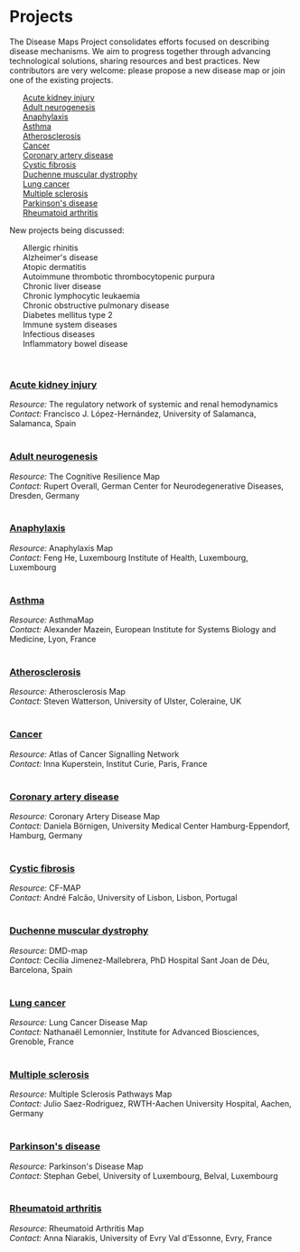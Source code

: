 # Projects
        
<p>The Disease Maps Project consolidates efforts focused on describing disease mechanisms. We aim to progress together through advancing technological solutions, sharing resources and best practices. New contributors are very welcome: please propose a new disease map or join one of the existing projects.</p>
        
<ul style="list-style-type:none; font-size:100%;">
          <li><a href="projects/acutekidneyinjury">Acute kidney injury</a></li>
          <li><a href="projects/neurogenesis">Adult neurogenesis</a></li>
          <li><a href="projects/anaphylaxis">Anaphylaxis</a></li>
          <li><a href="projects/asthma">Asthma</a></li>
          <li><a href="projects/atherosclerosis">Atherosclerosis</a></li>
          <li><a href="projects/cancer">Cancer</a></li>
          <li><a href="projects/coronaryarterydisease">Coronary artery disease</a></li>
          <li><a href="projects/cysticfibrosis">Cystic fibrosis</a></li>
          <li><a href="projects/duchenne">Duchenne muscular dystrophy</a></li>
          <li><a href="projects/lungcancer">Lung cancer</a></li>
          <li><a href="projects/multiplesclerosis">Multiple sclerosis</a></li>
          <li><a href="projects/parkinsons">Parkinson's disease</a></li>
          <li><a href="projects/rheumatoidarthritis">Rheumatoid arthritis</a></li>
        </ul>
        
<p>New projects being discussed:</p>
        
<ul style="list-style-type:none">
          <li>Allergic rhinitis</li>
          <li>Alzheimer's disease</li>
          <li>Atopic dermatitis</li>
          <li>Autoimmune thrombotic thrombocytopenic purpura</li>
          <li>Chronic liver disease</li>
          <li>Chronic lymphocytic leukaemia</li>
          <li>Chronic obstructive pulmonary disease</li>
          <li>Diabetes mellitus type 2</li>
          <li>Immune system diseases</li>
          <li>Infectious diseases</li>
          <li>Inflammatory bowel disease</li>
        </ul>
        <br />
        
<h3 id="Acute kidney injury"><a href="projects/acutekidneyinjury">Acute kidney injury</a></h3>
          <i>Resource:</i> The regulatory network of systemic and renal hemodynamics<br />
          <i>Contact:</i> Francisco J. López-Hernández, University of Salamanca, Salamanca, Spain<br />
        <br />
        
<h3 id="Adult neurogenesis"><a href="projects/neurogenesis">Adult neurogenesis</a></h3>
          <i>Resource:</i> The Cognitive Resilience Map<br />
          <i>Contact:</i> Rupert Overall, German Center for Neurodegenerative Diseases, Dresden, Germany<br />
        <br />
        
<h3 id="Anaphylaxis"><a href="projects/anaphylaxis">Anaphylaxis</a></h3>
          <i>Resource:</i> Anaphylaxis Map<br />
          <i>Contact:</i> Feng He, Luxembourg Institute of Health, Luxembourg, Luxembourg<br />
        <br />
        
<h3 id="Asthma"><a href="projects/asthma">Asthma</a></h3>
          <i>Resource:</i> AsthmaMap<br />
          <i>Contact:</i> Alexander Mazein, European Institute for Systems Biology and Medicine, Lyon, France<br />
        <br />
        
<h3 id="Atherosclerosis"><a href="projects/atherosclerosis">Atherosclerosis</a></h3>
          <i>Resource:</i> Atherosclerosis Map<br />
          <i>Contact:</i> Steven Watterson, University of Ulster, Coleraine, UK<br />
        <br />
        
<h3 id="Cancer"><a href="projects/cancer">Cancer</a></h3>
          <i>Resource:</i> Atlas of Cancer Signalling Network<br />
          <i>Contact:</i> Inna Kuperstein, Institut Curie, Paris, France<br />
        <br />
        
<h3 id="Coronary artery disease"><a href="projects/coronaryarterydisease">Coronary artery disease</a></h3>
          <i>Resource:</i> Coronary Artery Disease Map<br />
          <i>Contact:</i> Daniela Börnigen, University Medical Center Hamburg-Eppendorf, Hamburg, Germany<br />
        <br />
        
<h3 id="Cystic fibrosis"><a href="projects/cysticfibrosis">Cystic fibrosis</a></h3>
          <i>Resource:</i> CF-MAP<br />
          <i>Contact:</i> André Falcão, University of Lisbon, Lisbon, Portugal<br />
        <br />
        
<h3 id="Duchenne muscular dystrophy"><a href="projects/duchenne">Duchenne muscular dystrophy</a></h3>
          <i>Resource:</i> DMD-map<br />
          <i>Contact:</i> Cecilia Jimenez-Mallebrera, PhD Hospital Sant Joan de Déu, Barcelona, Spain<br />
        <br />
        
<h3 id="Lung cancer"><a href="projects/lungcancer">Lung cancer</a></h3>
          <i>Resource:</i> Lung Cancer Disease Map<br />
          <i>Contact:</i> Nathanaël Lemonnier, Institute for Advanced Biosciences, Grenoble, France<br />
        <br />
        
<h3 id="Multiple sclerosis"><a href="projects/multiplesclerosis">Multiple sclerosis</a></h3>
          <i>Resource:</i> Multiple Sclerosis Pathways Map<br />
          <i>Contact:</i> Julio Saez-Rodriguez, RWTH-Aachen University Hospital, Aachen, Germany<br />
        <br />
        
<h3 id="Parkison's disease"><a href="projects/parkinsons">Parkinson's disease</a></h3>
          <i>Resource:</i> Parkinson's Disease Map<br />
          <i>Contact:</i> Stephan Gebel, University of Luxembourg, Belval, Luxembourg<br />
        <br />
        
<h3 id="Rheumatoid arthritis"><a href="projects/rheumatoidarthritis">Rheumatoid arthritis</a></h3>
          <i>Resource:</i> Rheumatoid Arthritis Map<br />
          <i>Contact:</i> Anna Niarakis, University of Evry Val d’Essonne, Evry, France<br />
        <br />
          
